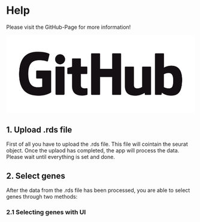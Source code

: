 # Help
Please visit the GitHub-Page for more information!

[<img src="www/GitHub_logo.png">](https://github.com/MHH-RCUG/scrnaseq_app/blob/master/README.md)

## 1. Upload .rds file
First of all you have to upload the .rds file. This file will cointain the seurat object. Once the uplaod has completed, the app will process the data. Please wait until everything is set and done.

## 2. Select genes
After the data from the .rds file has been processed, you are able to select genes through two methods:

### 2.1 Selecting genes with UI
